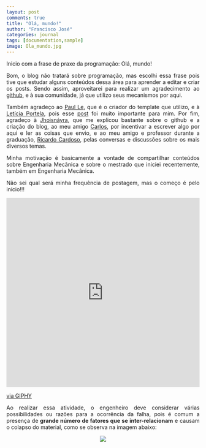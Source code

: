 ```yaml
---
layout: post
comments: true
title: "Olá, mundo!"
author: "Francisco José"
categories: journal
tags: [documentation,sample]
image: Ola_mundo.jpg
---
```

<html>
<body>

<p align="justify"> Inicio com a frase de praxe da programação: Olá, mundo!</p>

<p align="justify"> Bom, o blog não tratará sobre programação, mas escolhi essa frase pois tive que estudar alguns conteúdos dessa área para aprender a editar e criar os posts. Sendo assim, aproveitarei para realizar um agradecimento ao <a href="https://github.com/">github</a>, e à sua comunidade, já que utilizo seus mecanismos por aqui. </p>

<p align="justify"> Também agradeço ao <a href="https://www.lenpaul.com/">Paul Le</a>, que é o criador do template que utilizo, e à <a href="https://leportella.com/">Letícia Portela</a>, pois esse <a href="https://leportella.com/porque-ter-um-blog.html">post</a> foi muito importante para mim. Por fim, agradeço à <a href="http://jhoisz.github.io/">Jhoisnáyra</a>, que me explicou bastante sobre o github e a criação do blog, ao meu amigo <a href="https://www.instagram.com/_andre.aquino/">Carlos</a>, por incentivar a escrever algo por aqui e ler as coisas que envio, e ao meu amigo e professor durante a graduação, <a href="https://www.instagram.com/_ricardosoareseng/">Ricardo Cardoso</a>, pelas conversas e discussões sobre os mais diversos temas.</p>

<p align="justify"> Minha motivação é basicamente a vontade de compartilhar conteúdos sobre Engenharia Mecânica e sobre o mestrado que iniciei recentemente, também em Engenharia Mecânica.</p>	

<p align="justify"> Não sei qual será minha frequência de postagem, mas o começo é pelo início!!!</p>

</body>
</html>


<p align = "center">

<div style="width:100%;height:0;padding-bottom:98%;position:relative;"><iframe src="https://giphy.com/embed/l4oWY0hKt6nK2KVJrN" width="100%" height="100%" style="position:absolute" frameBorder="0" class="giphy-embed" allowFullScreen></iframe></div><p><a href="https://giphy.com/gifs/ist-jornadas-mecanist-l4oWY0hKt6nK2KVJrN">via GIPHY</a></p>

<p align="justify"> Ao realizar essa atividade, o engenheiro deve considerar várias possibilidades ou razões para a ocorrência da falha, pois é comum a presença de <b>grande número de fatores que se inter-relacionam</b> e causam o colapso do material, como se observa na imagem abaixo:</p>

<p align = "center">
<img src="C:\Users\rdzjr\Documents\GitHub\blog\assets\img\Fatores_falhas.jpg">